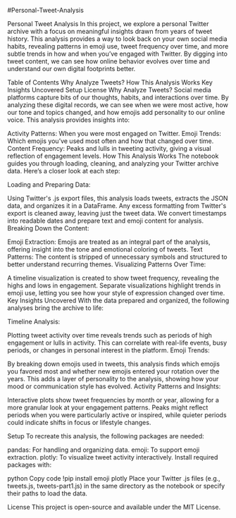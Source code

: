 #Personal-Tweet-Analysis

Personal Tweet Analysis
In this project, we explore a personal Twitter archive with a focus on meaningful insights drawn from years of tweet history. This analysis provides a way to look back on your own social media habits, revealing patterns in emoji use, tweet frequency over time, and more subtle trends in how and when you’ve engaged with Twitter. By digging into tweet content, we can see how online behavior evolves over time and understand our own digital footprints better.

Table of Contents
Why Analyze Tweets?
How This Analysis Works
Key Insights Uncovered
Setup
License
Why Analyze Tweets?
Social media platforms capture bits of our thoughts, habits, and interactions over time. By analyzing these digital records, we can see when we were most active, how our tone and topics changed, and how emojis add personality to our online voice. This analysis provides insights into:

Activity Patterns: When you were most engaged on Twitter.
Emoji Trends: Which emojis you’ve used most often and how that changed over time.
Content Frequency: Peaks and lulls in tweeting activity, giving a visual reflection of engagement levels.
How This Analysis Works
The notebook guides you through loading, cleaning, and analyzing your Twitter archive data. Here’s a closer look at each step:

Loading and Preparing Data:

Using Twitter's .js export files, this analysis loads tweets, extracts the JSON data, and organizes it in a DataFrame.
Any excess formatting from Twitter's export is cleaned away, leaving just the tweet data.
We convert timestamps into readable dates and prepare text and emoji content for analysis.
Breaking Down the Content:

Emoji Extraction: Emojis are treated as an integral part of the analysis, offering insight into the tone and emotional coloring of tweets.
Text Patterns: The content is stripped of unnecessary symbols and structured to better understand recurring themes.
Visualizing Patterns Over Time:

A timeline visualization is created to show tweet frequency, revealing the highs and lows in engagement.
Separate visualizations highlight trends in emoji use, letting you see how your style of expression changed over time.
Key Insights Uncovered
With the data prepared and organized, the following analyses bring the archive to life:

Timeline Analysis:

Plotting tweet activity over time reveals trends such as periods of high engagement or lulls in activity. This can correlate with real-life events, busy periods, or changes in personal interest in the platform.
Emoji Trends:

By breaking down emojis used in tweets, this analysis finds which emojis you favored most and whether new emojis entered your rotation over the years. This adds a layer of personality to the analysis, showing how your mood or communication style has evolved.
Activity Patterns and Insights:

Interactive plots show tweet frequencies by month or year, allowing for a more granular look at your engagement patterns. Peaks might reflect periods when you were particularly active or inspired, while quieter periods could indicate shifts in focus or lifestyle changes.

Setup
To recreate this analysis, the following packages are needed:

pandas: For handling and organizing data.
emoji: To support emoji extraction.
plotly: To visualize tweet activity interactively.
Install required packages with:

python
Copy code
!pip install emoji plotly
Place your Twitter .js files (e.g., tweets.js, tweets-part1.js) in the same directory as the notebook or specify their paths to load the data.

License
This project is open-source and available under the MIT License.

